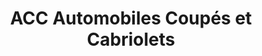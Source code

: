 ---
title: "ACC Automobiles Coupés et Cabriolets"
url: /blotzheim/acc-automobiles-coupes-et-cabriolets/
shop: voiture
---